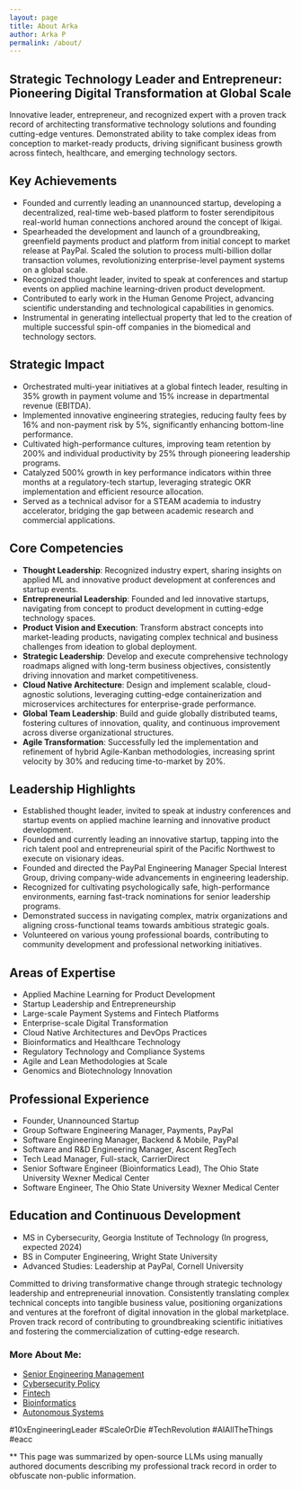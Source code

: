 ```yaml
---
layout: page
title: About Arka
author: Arka P
permalink: /about/
---
```


## Strategic Technology Leader and Entrepreneur: Pioneering Digital Transformation at Global Scale

Innovative leader, entrepreneur, and recognized expert with a proven track record of architecting transformative technology solutions and founding cutting-edge ventures. Demonstrated ability to take complex ideas from conception to market-ready products, driving significant business growth across fintech, healthcare, and emerging technology sectors.

## Key Achievements

- Founded and currently leading an unannounced startup, developing a decentralized, real-time web-based platform to foster serendipitous real-world human connections anchored around the concept of Ikigai.
- Spearheaded the development and launch of a groundbreaking, greenfield payments product and platform from initial concept to market release at PayPal. Scaled the solution to process multi-billion dollar transaction volumes, revolutionizing enterprise-level payment systems on a global scale.
- Recognized thought leader, invited to speak at conferences and startup events on applied machine learning-driven product development.
- Contributed to early work in the Human Genome Project, advancing scientific understanding and technological capabilities in genomics.
- Instrumental in generating intellectual property that led to the creation of multiple successful spin-off companies in the biomedical and technology sectors.

## Strategic Impact

- Orchestrated multi-year initiatives at a global fintech leader, resulting in 35% growth in payment volume and 15% increase in departmental revenue (EBITDA).
- Implemented innovative engineering strategies, reducing faulty fees by 16% and non-payment risk by 5%, significantly enhancing bottom-line performance.
- Cultivated high-performance cultures, improving team retention by 200% and individual productivity by 25% through pioneering leadership programs.
- Catalyzed 500% growth in key performance indicators within three months at a regulatory-tech startup, leveraging strategic OKR implementation and efficient resource allocation.
- Served as a technical advisor for a STEAM academia to industry accelerator, bridging the gap between academic research and commercial applications.

## Core Competencies

- **Thought Leadership**: Recognized industry expert, sharing insights on applied ML and innovative product development at conferences and startup events.
- **Entrepreneurial Leadership**: Founded and led innovative startups, navigating from concept to product development in cutting-edge technology spaces.
- **Product Vision and Execution**: Transform abstract concepts into market-leading products, navigating complex technical and business challenges from ideation to global deployment.
- **Strategic Leadership**: Develop and execute comprehensive technology roadmaps aligned with long-term business objectives, consistently driving innovation and market competitiveness.
- **Cloud Native Architecture**: Design and implement scalable, cloud-agnostic solutions, leveraging cutting-edge containerization and microservices architectures for enterprise-grade performance.
- **Global Team Leadership**: Build and guide globally distributed teams, fostering cultures of innovation, quality, and continuous improvement across diverse organizational structures.
- **Agile Transformation**: Successfully led the implementation and refinement of hybrid Agile-Kanban methodologies, increasing sprint velocity by 30% and reducing time-to-market by 20%.

## Leadership Highlights

- Established thought leader, invited to speak at industry conferences and startup events on applied machine learning and innovative product development.
- Founded and currently leading an innovative startup, tapping into the rich talent pool and entrepreneurial spirit of the Pacific Northwest to execute on visionary ideas.
- Founded and directed the PayPal Engineering Manager Special Interest Group, driving company-wide advancements in engineering leadership.
- Recognized for cultivating psychologically safe, high-performance environments, earning fast-track nominations for senior leadership programs.
- Demonstrated success in navigating complex, matrix organizations and aligning cross-functional teams towards ambitious strategic goals.
- Volunteered on various young professional boards, contributing to community development and professional networking initiatives.

## Areas of Expertise

- Applied Machine Learning for Product Development
- Startup Leadership and Entrepreneurship
- Large-scale Payment Systems and Fintech Platforms
- Enterprise-scale Digital Transformation
- Cloud Native Architectures and DevOps Practices
- Bioinformatics and Healthcare Technology
- Regulatory Technology and Compliance Systems
- Agile and Lean Methodologies at Scale
- Genomics and Biotechnology Innovation

## Professional Experience

- Founder, Unannounced Startup
- Group Software Engineering Manager, Payments, PayPal
- Software Engineering Manager, Backend & Mobile, PayPal
- Software and R&D Engineering Manager, Ascent RegTech
- Tech Lead Manager, Full-stack, CarrierDirect
- Senior Software Engineer (Bioinformatics Lead), The Ohio State University Wexner Medical Center
- Software Engineer, The Ohio State University Wexner Medical Center

## Education and Continuous Development

- MS in Cybersecurity, Georgia Institute of Technology (In progress, expected 2024)
- BS in Computer Engineering, Wright State University
- Advanced Studies: Leadership at PayPal, Cornell University

Committed to driving transformative change through strategic technology leadership and entrepreneurial innovation. Consistently translating complex technical concepts into tangible business value, positioning organizations and ventures at the forefront of digital innovation in the global marketplace. Proven track record of contributing to groundbreaking scientific initiatives and fostering the commercialization of cutting-edge research.

### More About Me:

- [Senior Engineering Management](https://www.platohq.com/@arka-pattanayak-60671430)
- [Cybersecurity Policy](https://pe.gatech.edu/degrees/cybersecurity)
- [Fintech](https://www.braintreepayments.com/)
- [Bioinformatics](https://medicine.osu.edu/departments/biomedical-informatics)
- [Autonomous Systems](https://columbusstartupweek2016.sched.com/workmailap)

#10xEngineeringLeader #ScaleOrDie #TechRevolution #AIAllTheThings #eacc

\*\* This page was summarized by open-source LLMs using manually authored documents describing my professional track record in order to obfuscate non-public information.

